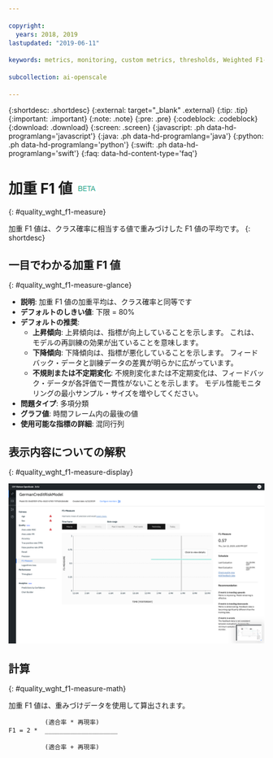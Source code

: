 ```yaml
---

copyright:
  years: 2018, 2019
lastupdated: "2019-06-11"

keywords: metrics, monitoring, custom metrics, thresholds, Weighted F1-Measure

subcollection: ai-openscale

---
```


{:shortdesc: .shortdesc}
{:external: target="_blank" .external}
{:tip: .tip}
{:important: .important}
{:note: .note}
{:pre: .pre}
{:codeblock: .codeblock}
{:download: .download}
{:screen: .screen}
{:javascript: .ph data-hd-programlang='javascript'}
{:java: .ph data-hd-programlang='java'}
{:python: .ph data-hd-programlang='python'}
{:swift: .ph data-hd-programlang='swift'}
{:faq: data-hd-content-type='faq'}

# 加重 F1 値 ![ベータ・タグ](images/beta.png)
{: #quality_wght_f1-measure}

加重 F1 値は、クラス確率に相当する値で重みづけした F1 値の平均です。
{: shortdesc}

## 一目でわかる加重 F1 値
{: #quality_wght_f1-measure-glance}

- **説明**: 加重 F1 値の加重平均は、クラス確率と同等です
- **デフォルトのしきい値**: 下限 = 80%
- **デフォルトの推奨**:
   - **上昇傾向**: 上昇傾向は、指標が向上していることを示します。 これは、モデルの再訓練の効果が出ていることを意味します。
   - **下降傾向**: 下降傾向は、指標が悪化していることを示します。 フィードバック・データと訓練データの差異が明らかに広がっています。
   - **不規則または不定期変化**: 不規則変化または不定期変化は、フィードバック・データが各評価で一貫性がないことを示します。 モデル性能モニタリングの最小サンプル・サイズを増やしてください。
- **問題タイプ**: 多項分類
- **グラフ値**: 時間フレーム内の最後の値
- **使用可能な指標の詳細**: 混同行列

## 表示内容についての解釈
{: #quality_wght_f1-measure-display}

![加重 F1 値グラフが表示されています。](images/quality-f1-meas.png)

## 計算
{: #quality_wght_f1-measure-math}

加重 F1 値は、重みづけデータを使用して算出されます。

```
          (適合率 * 再現率)
F1 = 2 *  ____________________

          (適合率 + 再現率)
```
